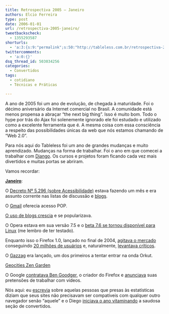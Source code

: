 ```yaml
---
title: Retrospectiva 2005 – Janeiro
authors: Elcio Ferreira
type: post
date: 2006-01-01
url: /retrospectiva-2005-janeiro/
tweetbackscheck:
  - 1355293587
shorturls:
  - 'a:3:{s:9:"permalink";s:50:"http://tableless.com.br/retrospectiva-2005-janeiro";s:7:"tinyurl";s:26:"http://tinyurl.com/3kjbguq";s:4:"isgd";s:19:"http://is.gd/vHz8l1";}'
twittercomments:
  - 'a:0:{}'
dsq_thread_id: 503034256
categories:
  - Convertidos
tags:
  - cotidiano
  - Técnicas e Práticas

---
```

A ano de 2005 foi um ano de evolução, de chegada à maturidade. Foi o décimo aniversário da Internet comercial no Brasil. A comunidade está menos propensa a abraçar &#8220;the next big thing&#8221;. Isso é muito bom. Todo o hype por trás do Ajax foi solenemente ignorado ele foi estudado e utilizado como a excelente ferramenta que é. A mesma coisa com essa consciência a respeito das possibilidades únicas da web que nós estamos chamando de &#8220;Web 2.0&#8221;.

Para nós aqui do Tableless foi um ano de grandes mudanças e muito aprendizado. Mudanças na forma de trabalhar. Foi o ano em que comecei a trabalhar com [Django][1]. Os cursos e projetos foram ficando cada vez mais divertidos e muitas portas se abriram.

Vamos recordar:

**[Janeiro][2]**:

O [Decreto Nº 5.296 (sobre Acessibilidade)][3] estava fazendo um mês e era assunto corrente nas listas de discussão e [blogs][4].

O [Gmail][5] oferecia acesso POP.

[O uso de blogs crescia][6] e se popularizava.

O Opera estava em sua versão 7.5 e o [beta 7.6 se tornou disponível para Linux][7] (me lembro de ter testado).

Enquanto isso o Firefox 1.0, lançado no final de 2004, [agitava o mercado][8] conseguindo [20 milhões de usuários][9] e, naturalmente, [levantava críticos][10].

O [Gazzag][11] era lançado, um dos primeiros a tentar entrar na onda Orkut.

[Geocities Zen Garden][12]

O Google [contratava Ben Goodger][13], o criador do Firefox e [anunciava][14] suas pretensões de trabalhar com vídeos.

Nós aqui: eu [escrevia][15] sobre aquelas pessoas que presas às estatísticas diziam que seus sites não precisavam ser compatíveis com qualquer outro navegador senão &#8220;aquele&#8221; e o Diego [iniciava o ano vitaminando][16] a saudosa seção de convertidos.

 [1]: www.djangoproject.com
 [2]: http://tableless.com.br/2005/01/
 [3]: https://www.planalto.gov.br/ccivil/_ato2004-2006/2004/decreto/d5296.htm
 [4]: http://simonevb.com/blog/2005/01/modelo_de_acessibilidade_disponivel_para_consulta_publica.htm
 [5]: http://mail.google.com
 [6]: http://idgnow.uol.com.br/AdPortalv5/InternetInterna.aspx?GUID=FF4E650D-E0A5-4FB9-A100-443F53450728&ChannelID=2000012
 [7]: http://www.opera.com/pressreleases/en/2005/01/06/
 [8]: http://www1.folha.uol.com.br/folha/informatica/ult124u17805.shtml
 [9]: http://www1.folha.uol.com.br/folha/informatica/ult124u17882.shtml
 [10]: http://www1.folha.uol.com.br/folha/informatica/ult124u17793.shtml
 [11]: http://www.gazzag.com/
 [12]: http://csszengarden.com/?cssfile=http://www.tastydirt.com/zen/sample.css
 [13]: http://idgnow.uol.com.br/AdPortalv5/InternetInterna.aspx?GUID=18D9E0C7-6F51-42F5-B1F4-C83795425B2B
 [14]: http://www.wired.com/news/business/0,1367,66386,00.html?tw=wn_5bizhead
 [15]: http://webinsider.uol.com.br/vernoticia.php/id/2319
 [16]: http://tableless.com.br/feliz_2005